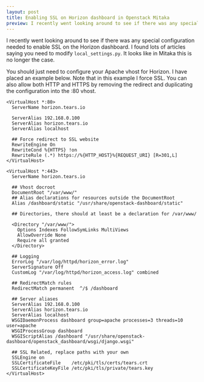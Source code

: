 ```yaml
---
layout: post
title: Enabling SSL on Horizon dashboard in Openstack Mitaka
preview: I recently went looking around to see if there was any special configuration needed to enable SSL on the Horizon dashboard.  I found lots of articles saying you need to modify `local_settings.py`.  It looks like in Mitaka this is no longer the case.
---
```


I recently went looking around to see if there was any special configuration needed to enable SSL on the Horizon dashboard.  I found lots of articles saying you need to modify `local_settings.py`.  It looks like in Mitaka this is no longer the case.

You should just need to configure your Apache vhost for Horizon.  I have placed an example below. Note that in this example I force SSL.  You can also allow both HTTP and HTTPS by removing the redirect and duplicating the configuration into the :80 vhost.

```
<VirtualHost *:80>
  ServerName horizon.tears.io

  ServerAlias 192.168.0.100
  ServerAlias horizon.tears.io
  ServerAlias localhost

  ## Force redirect to SSL website
  RewriteEngine On
  RewriteCond %{HTTPS} !on
  RewriteRule (.*) https://%{HTTP_HOST}%{REQUEST_URI} [R=301,L]
</VirtualHost>

<VirtualHost *:443>
  ServerName horizon.tears.io

  ## Vhost docroot
  DocumentRoot "/var/www/"
  ## Alias declarations for resources outside the DocumentRoot
  Alias /dashboard/static "/usr/share/openstack-dashboard/static"

  ## Directories, there should at least be a declaration for /var/www/

  <Directory "/var/www/">
    Options Indexes FollowSymLinks MultiViews
    AllowOverride None
    Require all granted
  </Directory>

  ## Logging
  ErrorLog "/var/log/httpd/horizon_error.log"
  ServerSignature Off
  CustomLog "/var/log/httpd/horizon_access.log" combined

  ## RedirectMatch rules
  RedirectMatch permanent  ^/$ /dashboard

  ## Server aliases
  ServerAlias 192.168.0.100
  ServerAlias horizon.tears.io
  ServerAlias localhost
  WSGIDaemonProcess dashboard group=apache processes=3 threads=10 user=apache
  WSGIProcessGroup dashboard
  WSGIScriptAlias /dashboard "/usr/share/openstack-dashboard/openstack_dashboard/wsgi/django.wsgi"

  ## SSL Related, replace paths with your own
  SSLEngine on
  SSLCertificateFile    /etc/pki/tls/certs/tears.crt
  SSLCertificateKeyFile /etc/pki/tls/private/tears.key
</VirtualHost>
```
